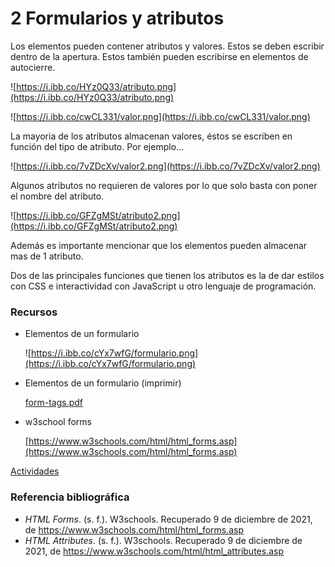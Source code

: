 # 2 Formularios y atributos

Los elementos pueden contener atributos y valores. Estos se deben escribir dentro de la apertura. Estos también pueden escribirse en elementos de autocierre.

![https://i.ibb.co/HYz0Q33/atributo.png](https://i.ibb.co/HYz0Q33/atributo.png)

![https://i.ibb.co/cwCL331/valor.png](https://i.ibb.co/cwCL331/valor.png)

La mayoria de los atributos almacenan valores, éstos se escriben en función del tipo de atributo. Por ejemplo...

![https://i.ibb.co/7vZDcXv/valor2.png](https://i.ibb.co/7vZDcXv/valor2.png)

Algunos atributos no requieren de valores por lo que solo basta con poner el nombre del atributo.

![https://i.ibb.co/GFZgMSt/atributo2.png](https://i.ibb.co/GFZgMSt/atributo2.png)

Además es importante mencionar que los elementos pueden almacenar mas de 1 atributo.

Dos de las principales funciones que tienen los atributos es la de dar estilos con CSS e interactividad con JavaScript u otro lenguaje de programación.

### Recursos

- Elementos de un formulario
    
    ![https://i.ibb.co/cYx7wfG/formulario.png](https://i.ibb.co/cYx7wfG/formulario.png)
    
- Elementos de un formulario (imprimir)
    
    [form-tags.pdf](https://drive.google.com/file/d/1T5Ep0RNY5WIayZRAif_SURgnTdEWHb-7/view?usp=drivesdk)
    
- w3school forms
    
    [https://www.w3schools.com/html/html_forms.asp](https://www.w3schools.com/html/html_forms.asp)
    

[Actividades](https://gist.github.com/Alfredprofe/d631e647172e646080eeb7c309ae76cc)

### Referencia bibliográfica

- *HTML Forms*. (s. f.). W3schools. Recuperado 9 de diciembre de 2021, de https://www.w3schools.com/html/html_forms.asp
- *HTML Attributes*. (s. f.). W3schools. Recuperado 9 de diciembre de 2021, de https://www.w3schools.com/html/html_attributes.asp

